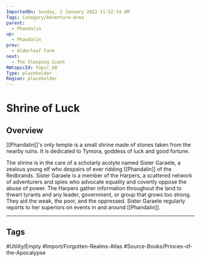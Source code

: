 ```yaml
---
ImportedOn: Sunday, 2 January 2022 11:52:34 AM
Tags: Category/Adventure-Area
parent:
  - Phandalin
up:
  - Phandalin
prev:
  - Alderleaf Farm
next:
  - The Sleeping Giant
RWtopicId: Topic_68
Type: placeholder
Region: placeholder
---
```

# Shrine of Luck
## Overview
[[Phandalin]]'s only temple is a small shrine made of stones taken from the nearby ruins. It is dedicated to Tymora, goddess of luck and good fortune.

The shrine is in the care of a scholarly acolyte named Sister Garaele, a zealous young elf who despairs of ever ridding [[Phandalin]] of the Redbrands. Sister Garaele is a member of the Harpers, a scattered network of adventurers and spies who advocate equality and covertly oppose the abuse of power. The Harpers gather information throughout the land to thwart tyrants and any leader, government, or group that grows too strong. They aid the weak, the poor, and the oppressed. Sister Garaele regularly reports to her superiors on events in and around [[Phandalin]].


---
## Tags
#Utility/Empty #Import/Forgotten-Realms-Atlas #Source-Books/Princes-of-the-Apocalypse

